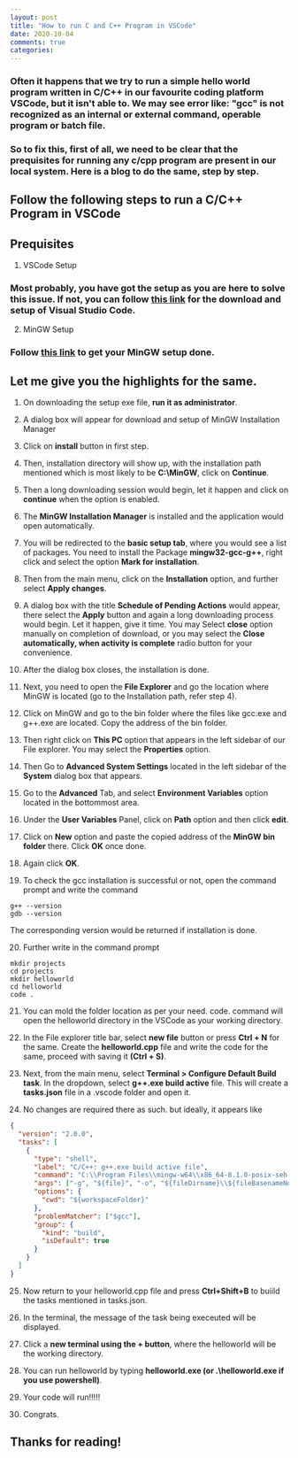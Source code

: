 ```yaml
---
layout: post
title: "How to run C and C++ Program in VSCode"
date: 2020-10-04
comments: true
categories: 
---
```




### Often it happens that we try to run a simple hello world program written in C/C++ in our favourite coding platform VSCode, but it isn't able to. We may see error like: "gcc" is not recognized as an internal or external command, operable program or batch file.

### So to fix this, first of all, we need to be clear that the prequisites for running any c/cpp program are present in our local system. Here is a blog to do the same, step by step.

## Follow the following steps to run a C/C++ Program in VSCode

## Prequisites

1. VSCode Setup
### Most probably, you have got the setup as you are here to solve this issue. If not, you can follow [this link](https://code.visualstudio.com/) for the download and setup of Visual Studio Code.


2. MinGW Setup
### Follow [this link](http://www.mingw.org/wiki/Getting_Started) to get your MinGW setup done.

## Let me give you the highlights for the same. 
1. On downloading the setup exe file, **run it as administrator**. 

2. A dialog box will appear for download and setup of MinGW Installation Manager

3. Click on **install** button in first step.

4. Then, installation directory will show up, with the installation path mentioned which is most likely to be **C:\MinGW**, click on **Continue**.

5. Then a long downloading session would begin, let it happen and click on **continue** when the option is enabled.

6. The **MinGW Installation Manager** is installed and the application would open automatically.

7. You will be redirected to the **basic setup tab**, where you would see a list of packages. You need to install the Package **mingw32-gcc-g++**, right click and select the option **Mark for installation**.

8. Then from the main menu, click on the **Installation** option, and further select **Apply changes**.

9. A dialog box with the title **Schedule of Pending Actions** would appear, there select the **Apply** button and again a long downloading process would begin. Let it happen, give it time. You may Select **close** option manually on completion of download, or you may select the **Close automatically, when activity is complete** radio button for your convenience.

10. After the dialog box closes, the installation is done. 

11. Next, you need to open the **File Explorer** and go the location where MinGW is located (go to the Installation path, refer step 4).

12. Click on MinGW and go to the bin folder where the files like gcc.exe and g++.exe are located. Copy the address of the bin folder.

13. Then right click on **This PC** option that appears in the left sidebar of our File explorer. You may select the **Properties** option. 

14. Then Go to **Advanced System Settings** located in the left sidebar of the **System** dialog box that appears. 

15. Go to the **Advanced** Tab, and select **Environment Variables** option located in the bottommost area. 

16. Under the **User Variables** Panel, click on **Path** option and then click **edit**.

17. Click on **New** option and paste the copied address of the **MinGW bin folder** there. Click **OK** once done.

18. Again click **OK**.

19. To check the gcc installation is successful or not, open the command prompt and write the command 
```
g++ --version
gdb --version
```
The corresponding version would be returned if installation is done.

20. Further write in the command prompt

```
mkdir projects
cd projects
mkdir helloworld
cd helloworld
code .
```


21. You can mold the folder location as per your need. code. command will open the helloworld directory in the VSCode as your working directory.

22. In the File explorer title bar, select **new file** button or press **Ctrl + N** for the same. Create the **helloworld.cpp** file and write the code for the same, proceed with saving it **(Ctrl + S)**.

23. Next, from the main menu, select **Terminal > Configure Default Build task**. In the dropdown, select **g++.exe build active** file. This will create a **tasks.json** file in a .vscode folder and open it. 

24. No changes are required there as such. but ideally, it appears like 


```json
{
  "version": "2.0.0",
  "tasks": [
    {
      "type": "shell",
      "label": "C/C++: g++.exe build active file",
      "command": "C:\\Program Files\\mingw-w64\\x86_64-8.1.0-posix-seh-rt_v6-rev0\\mingw64\\bin\\g++.exe",
      "args": ["-g", "${file}", "-o", "${fileDirname}\\${fileBasenameNoExtension}.exe"],
      "options": {
        "cwd": "${workspaceFolder}"
      },
      "problemMatcher": ["$gcc"],
      "group": {
        "kind": "build",
        "isDefault": true
      }
    }
  ]
}
```


25. Now return to your helloworld.cpp file and press **Ctrl+Shift+B** to buiild the tasks mentioned in tasks.json. 

26. In the terminal, the message of the task being execeuted will be displayed. 

27. Click a **new terminal using the + button**, where the helloworld will be the working directory.

28. You can run helloworld by typing **helloworld.exe (or .\helloworld.exe if you use powershell)**.

29. Your code will run!!!!!

30. Congrats.

## Thanks for reading!
